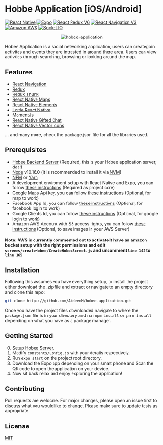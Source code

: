 # Hobbe Application [iOS/Android]

[![React Native](https://img.shields.io/badge/React%20Native-v0.57.8-blue.svg)](https://facebook.github.io/react-native/)
[![Expo](https://img.shields.io/badge/Expo-SDK35.0.0-black.svg)](https://expo.io/)
[![React Redux V6](https://img.shields.io/badge/Redux-v6.0.1-purple.svg)](https://react-redux.js.org/)
[![React Navigation V3](https://img.shields.io/badge/React%20Navigation-v3.4.1-blue.svg)](https://reactnavigation.org/)
[![Amazon AWS](https://img.shields.io/badge/amazonaws-v3.4.1-blue.svg)](https://aws.amazon.com/)
[![Socket IO](https://img.shields.io/badge/Socket.io-v2.2.0-black.svg)](https://socket.io/)

<p align="center" >
   <a href="https://github.com/AbdeenM/hobee-application/blob/master/screenshots/application.gif">
    <img alt="hobee-application" src="https://github.com/AbdeenM/hobee-application/blob/master/screenshots/application.gif" />
 </a>
</p>

Hobee Application is a social networking application, users can create/join activites and events they are intrested in around there area.
Users can view activties through searching, browsing or looking around the map.

## Features

* [React Navigation](https://reactnavigation.org/)
* [Redux](https://redux.js.org/)
* [Redux Thunk](https://github.com/reduxjs/redux-thunk/)
* [React Native Maps](https://github.com/react-native-community/react-native-maps/)
* [React Native Elements](https://react-native-training.github.io/react-native-elements/)
* [Lottie React Native](https://github.com/react-community/lottie-react-native/)
* [MomentJs](https://momentjs.com/)
* [React Native Gifted Chat](https://github.com/FaridSafi/react-native-gifted-chat/)
* [React Native Vector Icons](https://github.com/oblador/react-native-vector-icons/)

... and many more, check the package.json file for all the libraries used.

## Prerequisites

* [Hobee Backend Server](https://github.com/AbdeenM/hobee-backend/) (Required, this is your Hobee application server, daa!)
* [Node](https://nodejs.org/) v10.16.0 (it is recommended to install it via [NVM](https://github.com/creationix/nvm/))
* [NPM](https://npmjs.com/) or [Yarn](https://https://yarnpkg.com/)
* A development enviroment setup with React Native and Expo, you can follow [these instructions](https://docs.expo.io/versions/v35.0.0/introduction/installation/) (Required as project core)
* Google Maps Api key, you can follow [these instructions](https://developers.google.com/maps/documentation/javascript/get-api-key/) (Optional, for map to work)
* Facebook App Id, you can follow [these instructions](https://docs.expo.io/versions/v35.0.0/sdk/facebook/) (Optional, for facebook login to work)
* Google Clients Id, you can follow [these instructions](https://docs.expo.io/versions/v35.0.0/sdk/google/) (Optional, for google login to work)
* Amazon AWS Account with S3 access rights, you can follow [these instructions](https://aws.amazon.com/s3/getting-started/) (Optional, to save images in your AWS Server)

#### Note: AWS is currently commented out to activate it have an amazon bucket setup with the right permissions and edit `screens/createHobee/CreateHobeeScreet.js` and uncomment `line 142` to `line 165`

## Installation

Following this assumes you have everything setup, to install the project either download the .zip file and extract or navigate to an empty directory and clone this repo:
```bash
git clone https://github.com/AbdeenM/hobee-application.git
```
Once you have the project files downloaded navigate to where the `package.json` file is in your directory and run `npm install` or `yarn install` depending on what you have as a package manager.

## Getting Started

0. Setup [Hobee Server](https://github.com/AbdeenM/hobee-backend/).
1. Modify `constants/Config.js` with your details respectively.
2. Run `expo start` on the project root directory.
3. Download the Expo app depending on your smart phone and Scan the QR code to open the application on your device.
4. Now sit back relax and enjoy exploring the application!

## Contributing

Pull requests are welocme. For major changes, please open an issue first to discuss what you would like to change.
Please make sure to update tests as appropriate.


## License

[MIT](https://choosealicense.com/licenses/mit/)
